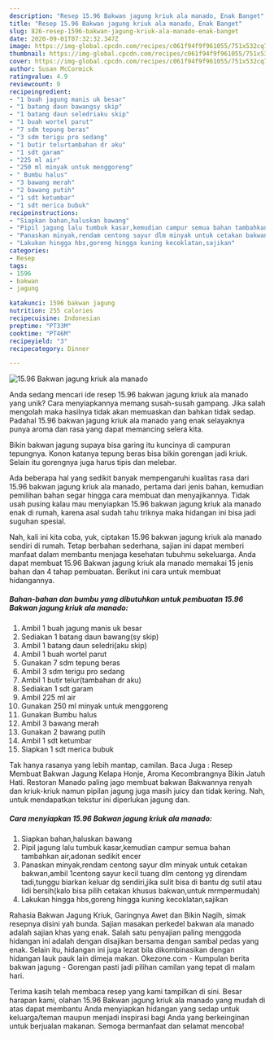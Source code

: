 ```yaml
---
description: "Resep 15.96 Bakwan jagung kriuk ala manado, Enak Banget"
title: "Resep 15.96 Bakwan jagung kriuk ala manado, Enak Banget"
slug: 826-resep-1596-bakwan-jagung-kriuk-ala-manado-enak-banget
date: 2020-09-01T07:32:32.347Z
image: https://img-global.cpcdn.com/recipes/c061f94f9f961055/751x532cq70/1596-bakwan-jagung-kriuk-ala-manado-foto-resep-utama.jpg
thumbnail: https://img-global.cpcdn.com/recipes/c061f94f9f961055/751x532cq70/1596-bakwan-jagung-kriuk-ala-manado-foto-resep-utama.jpg
cover: https://img-global.cpcdn.com/recipes/c061f94f9f961055/751x532cq70/1596-bakwan-jagung-kriuk-ala-manado-foto-resep-utama.jpg
author: Susan McCormick
ratingvalue: 4.9
reviewcount: 9
recipeingredient:
- "1 buah jagung manis uk besar"
- "1 batang daun bawangsy skip"
- "1 batang daun seledriaku skip"
- "1 buah wortel parut"
- "7 sdm tepung beras"
- "3 sdm terigu pro sedang"
- "1 butir telurtambahan dr aku"
- "1 sdt garam"
- "225 ml air"
- "250 ml minyak untuk menggoreng"
- " Bumbu halus"
- "3 bawang merah"
- "2 bawang putih"
- "1 sdt ketumbar"
- "1 sdt merica bubuk"
recipeinstructions:
- "Siapkan bahan,haluskan bawang"
- "Pipil jagung lalu tumbuk kasar,kemudian campur semua bahan tambahkan air,adonan sedikit encer"
- "Panaskan minyak,rendam centong sayur dlm minyak untuk cetakan bakwan,ambil 1centong sayur kecil tuang dlm centong yg direndam tadi,tunggu biarkan keluar dg sendiri,jika sulit bisa di bantu dg sutil atau lidi bersih(kalo bisa pilih cetakan khusus bakwan,untuk mrmpermudah)"
- "Lakukan hingga hbs,goreng hingga kuning kecoklatan,sajikan"
categories:
- Resep
tags:
- 1596
- bakwan
- jagung

katakunci: 1596 bakwan jagung 
nutrition: 255 calories
recipecuisine: Indonesian
preptime: "PT33M"
cooktime: "PT46M"
recipeyield: "3"
recipecategory: Dinner

---
```



![15.96 Bakwan jagung kriuk ala manado](https://img-global.cpcdn.com/recipes/c061f94f9f961055/751x532cq70/1596-bakwan-jagung-kriuk-ala-manado-foto-resep-utama.jpg)

Anda sedang mencari ide resep 15.96 bakwan jagung kriuk ala manado yang unik? Cara menyiapkannya memang susah-susah gampang. Jika salah mengolah maka hasilnya tidak akan memuaskan dan bahkan tidak sedap. Padahal 15.96 bakwan jagung kriuk ala manado yang enak selayaknya punya aroma dan rasa yang dapat memancing selera kita.

Bikin bakwan jagung supaya bisa garing itu kuncinya di campuran tepungnya. Konon katanya tepung beras bisa bikin gorengan jadi kriuk. Selain itu gorengnya juga harus tipis dan melebar.

Ada beberapa hal yang sedikit banyak mempengaruhi kualitas rasa dari 15.96 bakwan jagung kriuk ala manado, pertama dari jenis bahan, kemudian pemilihan bahan segar hingga cara membuat dan menyajikannya. Tidak usah pusing kalau mau menyiapkan 15.96 bakwan jagung kriuk ala manado enak di rumah, karena asal sudah tahu triknya maka hidangan ini bisa jadi suguhan spesial.


Nah, kali ini kita coba, yuk, ciptakan 15.96 bakwan jagung kriuk ala manado sendiri di rumah. Tetap berbahan sederhana, sajian ini dapat memberi manfaat dalam membantu menjaga kesehatan tubuhmu sekeluarga. Anda dapat membuat 15.96 Bakwan jagung kriuk ala manado memakai 15 jenis bahan dan 4 tahap pembuatan. Berikut ini cara untuk membuat hidangannya.

<!--inarticleads1-->

##### Bahan-bahan dan bumbu yang dibutuhkan untuk pembuatan 15.96 Bakwan jagung kriuk ala manado:

1. Ambil 1 buah jagung manis uk besar
1. Sediakan 1 batang daun bawang(sy skip)
1. Ambil 1 batang daun seledri(aku skip)
1. Ambil 1 buah wortel parut
1. Gunakan 7 sdm tepung beras
1. Ambil 3 sdm terigu pro sedang
1. Ambil 1 butir telur(tambahan dr aku)
1. Sediakan 1 sdt garam
1. Ambil 225 ml air
1. Gunakan 250 ml minyak untuk menggoreng
1. Gunakan  Bumbu halus
1. Ambil 3 bawang merah
1. Gunakan 2 bawang putih
1. Ambil 1 sdt ketumbar
1. Siapkan 1 sdt merica bubuk


Tak hanya rasanya yang lebih mantap, camilan. Baca Juga : Resep Membuat Bakwan Jagung Kelapa Honje, Aroma Kecombrangnya Bikin Jatuh Hati. Restoran Manado paling jago membuat bakwan Bakwannya renyah dan kriuk-kriuk namun pipilan jagung juga masih juicy dan tidak kering. Nah, untuk mendapatkan tekstur ini diperlukan jagung dan. 

<!--inarticleads2-->

##### Cara menyiapkan 15.96 Bakwan jagung kriuk ala manado:

1. Siapkan bahan,haluskan bawang
1. Pipil jagung lalu tumbuk kasar,kemudian campur semua bahan tambahkan air,adonan sedikit encer
1. Panaskan minyak,rendam centong sayur dlm minyak untuk cetakan bakwan,ambil 1centong sayur kecil tuang dlm centong yg direndam tadi,tunggu biarkan keluar dg sendiri,jika sulit bisa di bantu dg sutil atau lidi bersih(kalo bisa pilih cetakan khusus bakwan,untuk mrmpermudah)
1. Lakukan hingga hbs,goreng hingga kuning kecoklatan,sajikan


Rahasia Bakwan Jagung Kriuk, Garingnya Awet dan Bikin Nagih, simak resepnya disini yah bunda. Sajian masakan perkedel bakwan ala manado adalah sajian khas yang enak. Salah satu penyajian paling menggoda hidangan ini adalah dengan disajikan bersama dengan sambal pedas yang enak. Selain itu, hidangan ini juga lezat bila dikombinasikan dengan hidangan lauk pauk lain dimeja makan. Okezone.com - Kumpulan berita bakwan jagung - Gorengan pasti jadi pilihan camilan yang tepat di malam hari. 

Terima kasih telah membaca resep yang kami tampilkan di sini. Besar harapan kami, olahan 15.96 Bakwan jagung kriuk ala manado yang mudah di atas dapat membantu Anda menyiapkan hidangan yang sedap untuk keluarga/teman maupun menjadi inspirasi bagi Anda yang berkeinginan untuk berjualan makanan. Semoga bermanfaat dan selamat mencoba!
